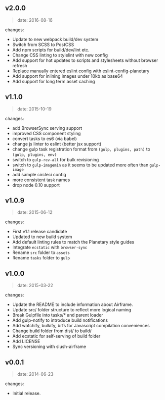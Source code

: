 ## v2.0.0
> date: 2016-08-16

changes:
- Update to new webpack build/dev system
- Switch from SCSS to PostCSS
- Add npm scripts for build/dev/lint etc.
- Change CSS linting to stylelint with new config
- Add support for hot updates to scripts and stylesheets without browser refresh
- Replace manually entered eslint config with eslint-config-planetary
- Add support for inlining images under 10kb as base64
- Add support for long term asset caching

## v1.1.0
> date: 2015-10-19

changes:
- add BrowserSync serving support
- improved CSS component styling
- convert tasks to es6 (via babel)
- change js linter to eslint (better jsx support)
- change gulp task registration format from `(gulp, plugins, path)` to `(gulp, plugins, env)`
- switch to `gulp-rev-all` for bulk revisioning
- switch to `gulp-imagemin` as it seems to be updated more often than `gulp-image`
- add sample circleci config
- more consistent task names
- drop node 0.10 support

## v1.0.9
> date: 2015-06-12

changes:
- First v1.1 release candidate
- Updated to new build system
- Add default linting rules to match the Planetary style guides
- Integrate `ecstatic` with `browser-sync`
- Rename `src` folder to `assets`
- Rename `tasks` folder to `gulp`

## v1.0.0
> date: 2015-03-22

changes:
- Update the README to include information about Airframe.
- Update src/ folder structure to reflect more logical naming
- Break Gulpfile into tasks/* and parent loader
- Add gulp-notify to introduce build notifications
- Add watchify, bulkify, brfs for Javascript compilation conveniences
- Change build folder from dist/ to build/
- Add ecstatic for self-serving of build folder
- Add LICENSE
- Sync versioning with slush-airframe

## v0.0.1
> date: 2014-06-23

changes:
- Initial release.
